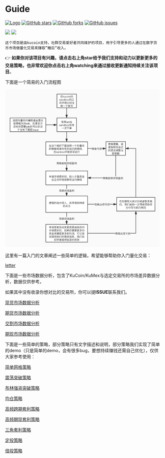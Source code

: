 # Guide

[![Logo](https://img.shields.io/badge/KuCoin-KuMex-yellowgreen?style=flat-square)](https://github.com/Kucoin-academy/Guide)
[![GitHub stars](https://img.shields.io/github/stars/Kucoin-academy/Guide.svg?label=Stars&style=flat-square)](https://github.com/Kucoin-academy/Guide)
[![GitHub forks](https://img.shields.io/github/forks/Kucoin-academy/Guide.svg?label=Fork&style=flat-square)](https://github.com/Kucoin-academy/Guide)
[![GitHub issues](https://img.shields.io/github/issues/Kucoin-academy/Guide.svg?label=Issue&style=flat-square)](https://github.com/Kucoin-academy/Guide/issues)

[![](https://img.shields.io/badge/lang-English-informational.svg?longCache=true&style=flat-square)](README_EN.md)
[![](https://img.shields.io/badge/lang-Chinese-red.svg?longCache=true&style=flat-square)](README_CN.md)

    这个项目是由kucoin支持，社群交易爱好者共同维护的项目，用于引导更多的人通过在数字货币市场做量化交易来赚取”睡后“收入。

:point_right: **如果你对该项目有兴趣，请点击右上角star给予我们支持和动力以更新更多的交易策略，也非常欢迎你点击右上角watching来通过接收更新通知持续关注该项目**。

下面是一个简易的入门流程图  

![flow_chart_CN](./img/flow_chart_CN.jpg)

这里有一篇入门的文章阐述一些简单的逻辑，希望能够帮助你入门量化交易：

[letter](letter.md)

下面是一些市场数据分析，包含了KuCoin/KuMex与选定交易所的市场差异数据分析，数据仅供参考。

如果其中没有收录你想对比的交易所，你可以提**ISSUE**联系我们。

[现货市场数据分析](https://github.com/Kucoin-academy/market-analysis-spot)

[期货市场数据分析](https://github.com/Kucoin-academy/market-analysis-swap)

[交割市场数据分析](https://github.com/Kucoin-academy/market-analysis-futures-swap)

[期现市场数据分析](https://github.com/Kucoin-academy/market-analysis-spot-swap)

下面是一些简单的策略，部分策略只有文字描述和说明，部分策略我们实现了简单的demo（只是简单的demo，会有很多bug，要想持续赚钱还需自己优化），仅供大家参考使用：


[简单网格策略](https://github.com/Kucoin-academy/simple-grid)

[震荡突破策略](https://github.com/Kucoin-academy/shock-strategy)

[布林强盗突破策略](https://github.com/Kucoin-academy/bollinger-strategy)

[均仓策略](https://github.com/Kucoin-academy/avg-position)

[高频跨期套利策略](https://github.com/Kucoin-academy/high-frequency)

[高频期现套利策略](https://github.com/Kucoin-academy/spot-contract)

[三角套利策略](https://github.com/Kucoin-academy/triangle-arbitrage)

[定投策略](https://github.com/Kucoin-academy/aip-strategy)

[倍投策略](https://github.com/Kucoin-academy/double-strategy)


